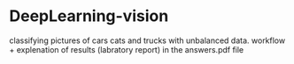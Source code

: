 # DeepLearning-vision
classifying pictures of cars cats and trucks with unbalanced data.
workflow + explenation of results (labratory report) in the answers.pdf file

